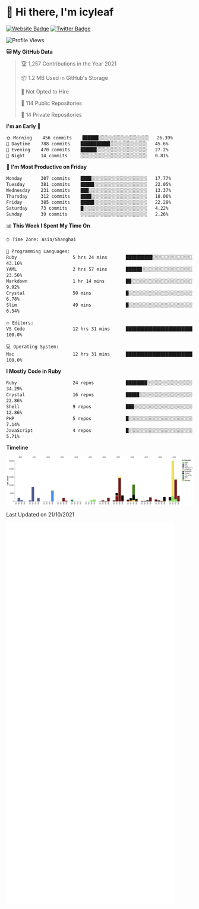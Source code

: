 # 👋 Hi there, I'm icyleaf

[![Website Badge](https://img.shields.io/badge/-icyleaf.com-444444?style=flat&logo=Google-Chrome&logoColor=f2f2f2&link=https://icyleaf.com)](https://icyleaf.com)
[![Twitter Badge](https://img.shields.io/badge/-@icyleaf-1da1f2?style=flat&labelColor=1ca0f1&logo=twitter&logoColor=white&link=https://twitter.com/icyleaf)](https://twitter.com/icyleaf)

<!--START_SECTION:waka-->
![Profile Views](http://img.shields.io/badge/Profile%20Views-2-blue)

**🐱 My GitHub Data** 

> 🏆 1,257 Contributions in the Year 2021
 > 
> 📦 1.2 MB Used in GitHub's Storage 
 > 
> 🚫 Not Opted to Hire
 > 
> 📜 114 Public Repositories 
 > 
> 🔑 14 Private Repositories  
 > 
**I'm an Early 🐤** 

```text
🌞 Morning    456 commits    ██████░░░░░░░░░░░░░░░░░░░   26.39% 
🌆 Daytime    788 commits    ███████████░░░░░░░░░░░░░░   45.6% 
🌃 Evening    470 commits    ██████░░░░░░░░░░░░░░░░░░░   27.2% 
🌙 Night      14 commits     ░░░░░░░░░░░░░░░░░░░░░░░░░   0.81%

```
📅 **I'm Most Productive on Friday** 

```text
Monday       307 commits    ████░░░░░░░░░░░░░░░░░░░░░   17.77% 
Tuesday      381 commits    █████░░░░░░░░░░░░░░░░░░░░   22.05% 
Wednesday    231 commits    ███░░░░░░░░░░░░░░░░░░░░░░   13.37% 
Thursday     312 commits    ████░░░░░░░░░░░░░░░░░░░░░   18.06% 
Friday       385 commits    █████░░░░░░░░░░░░░░░░░░░░   22.28% 
Saturday     73 commits     █░░░░░░░░░░░░░░░░░░░░░░░░   4.22% 
Sunday       39 commits     ░░░░░░░░░░░░░░░░░░░░░░░░░   2.26%

```


📊 **This Week I Spent My Time On** 

```text
⌚︎ Time Zone: Asia/Shanghai

💬 Programming Languages: 
Ruby                     5 hrs 24 mins       ██████████░░░░░░░░░░░░░░░   43.16% 
YAML                     2 hrs 57 mins       ██████░░░░░░░░░░░░░░░░░░░   23.56% 
Markdown                 1 hr 14 mins        ██░░░░░░░░░░░░░░░░░░░░░░░   9.92% 
Crystal                  50 mins             █░░░░░░░░░░░░░░░░░░░░░░░░   6.78% 
Slim                     49 mins             █░░░░░░░░░░░░░░░░░░░░░░░░   6.54%

🔥 Editors: 
VS Code                  12 hrs 31 mins      █████████████████████████   100.0%

💻 Operating System: 
Mac                      12 hrs 31 mins      █████████████████████████   100.0%

```

**I Mostly Code in Ruby** 

```text
Ruby                     24 repos            ████████░░░░░░░░░░░░░░░░░   34.29% 
Crystal                  16 repos            █████░░░░░░░░░░░░░░░░░░░░   22.86% 
Shell                    9 repos             ███░░░░░░░░░░░░░░░░░░░░░░   12.86% 
PHP                      5 repos             █░░░░░░░░░░░░░░░░░░░░░░░░   7.14% 
JavaScript               4 repos             █░░░░░░░░░░░░░░░░░░░░░░░░   5.71%

```


**Timeline**

![Chart not found](https://raw.githubusercontent.com/icyleaf/icyleaf/main/charts/bar_graph.png) 


 Last Updated on 21/10/2021
<!--END_SECTION:waka-->

![Metrics](https://github.com/icyleaf/icyleaf/blob/main/github-metrics.svg)
